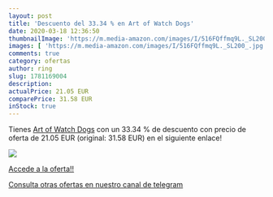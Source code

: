 ```yaml
---
layout: post
title: 'Descuento del 33.34 % en Art of Watch Dogs'
date: 2020-03-18 12:36:50
thumbnailImage: 'https://m.media-amazon.com/images/I/516FQffmq9L._SL200_.jpg'
images: [ 'https://m.media-amazon.com/images/I/516FQffmq9L._SL200_.jpg' ]
comments: true
category: ofertas
author: ring
slug: 1781169004
description:
actualPrice: 21.05 EUR
comparePrice: 31.58 EUR
inStock: true
---
```


Tienes [Art of Watch Dogs](https://www.amazon.com/dp/1781169004/?tag=redken08-20) con un 33.34 % de descuento con precio de oferta de 21.05 EUR (original: 31.58 EUR) en el siguiente enlace!

[![](https://m.media-amazon.com/images/I/516FQffmq9L._SL200_.jpg)](https://www.amazon.com/dp/1781169004/?tag=redken08-20)

[Accede a la oferta!!](https://www.amazon.com/dp/1781169004/?tag=redken08-20)

[Consulta otras ofertas en nuestro canal de telegram](https://t.me/s/ofertas25)

